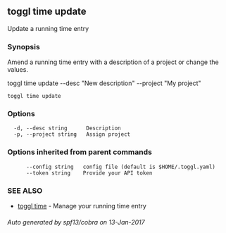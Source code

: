 ## toggl time update

Update a running time entry

### Synopsis


Amend a running time entry with a description of a project or change the values.

  toggl time update --desc "New description" --project "My project"

```
toggl time update
```

### Options

```
  -d, --desc string      Description
  -p, --project string   Assign project
```

### Options inherited from parent commands

```
      --config string   config file (default is $HOME/.toggl.yaml)
      --token string    Provide your API token
```

### SEE ALSO
* [toggl time](toggl_time.md)	 - Manage your running time entry

###### Auto generated by spf13/cobra on 13-Jan-2017
